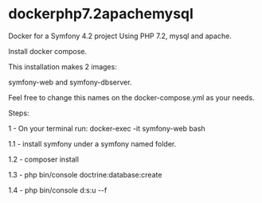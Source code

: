 # dockerphp7.2apachemysql
Docker for a Symfony 4.2 project
Using PHP 7.2, mysql and apache.

Install docker compose.

This installation makes 2 images:

symfony-web and symfony-dbserver.

Feel free to change this names on the docker-compose.yml as your needs.

Steps:

1 - On your terminal run: docker-exec -it symfony-web bash

1.1 - install symfony under a symfony named folder.

1.2 - composer install

1.3 - php bin/console doctrine:database:create

1.4 - php bin/console d:s:u --f
